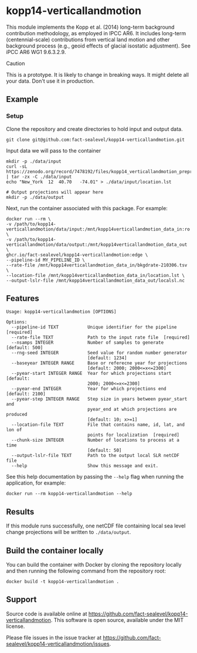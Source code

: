 # kopp14-verticallandmotion
This module implements the Kopp et al. (2014) long-term background contribution methodology, as employed in IPCC AR6. It includes long-term (centennial-scale) contributions from vertical land motion and other background process (e.g., geoid effects of glacial isostatic adjustment). See iPCC AR6 WG1 9.6.3.2.9.

>[!CAUTION]
> This is a prototype. It is likely to change in breaking ways. It might delete all your data. Don't use it in production.

## Example

### Setup

Clone the repository and create directories to hold input and output data. 

```shell
git clone git@github.com:fact-sealevel/kopp14-verticallandmotion.git
```

Input data we will pass to the container
```
mkdir -p ./data/input
curl -sL https://zenodo.org/record/7478192/files/kopp14_verticallandmotion_preprocess_data.tgz | tar -zx -C ./data/input
echo "New_York	12	40.70	-74.01" > ./data/input/location.lst

# Output projections will appear here
mkdir -p ./data/output
```

Next, run the container associated with this package. For example: 
```shell
docker run --rm \
-v /path/to/kopp14-verticallandmotion/data/input:/mnt/kopp14verticallandmotion_data_in:ro \
-v /path/to/kopp14-verticallandmotion/data/output:/mnt/kopp14verticallandmotion_data_out \
ghcr.io/fact-sealevel/kopp14-verticallandmotion:edge \
--pipeline-id MY_PIPELINE_ID \
--rate-file /mnt/kopp14verticallandmotion_data_in/bkgdrate-210306.tsv \
--location-file /mnt/kopp14verticallandmotion_data_in/location.lst \
--output-lslr-file /mnt/kopp14verticallandmotion_data_out/localsl.nc
``` 

## Features
```shell
Usage: kopp14-verticallandmotion [OPTIONS]

Options:
  --pipeline-id TEXT           Unique identifier for the pipeline  [required]
  --rate-file TEXT             Path to the input rate file  [required]
  --nsamps INTEGER             Number of samples to generate  [default: 500]
  --rng-seed INTEGER           Seed value for random number generator
                               [default: 1234]
  --baseyear INTEGER RANGE     Base or referecne year for projections
                               [default: 2000; 2000<=x<=2300]
  --pyear-start INTEGER RANGE  Year for which projections start  [default:
                               2000; 2000<=x<=2300]
  --pyear-end INTEGER          Year for which projections end  [default: 2100]
  --pyear-step INTEGER RANGE   Step size in years between pyear_start and
                               pyear_end at which projections are produced
                               [default: 10; x>=1]
  --location-file TEXT         File that contains name, id, lat, and lon of
                               points for localization  [required]
  --chunk-size INTEGER         Number of locations to process at a time
                               [default: 50]
  --output-lslr-file TEXT      Path to the output local SLR netCDF file
  --help                       Show this message and exit.
```
See this help documentation by passing the `--help` flag when running the application, for example: 

```shell
docker run --rm kopp14-verticallandmotion --help
```   

## Results
If this module runs successfully, one netCDF file containing local sea level change projections will be written to `./data/output`.

## Build the container locally
You can build the container with Docker by cloning the repository locally and then running the following command from the repository root:

```shell
docker build -t kopp14-verticallandmotion .
```

## Support

Source code is available online at https://github.com/fact-sealevel/kopp14-verticallandmotion. This software is open source, available under the MIT license.

Please file issues in the issue tracker at https://github.com/fact-sealevel/kopp14-verticallandmotion/issues.
